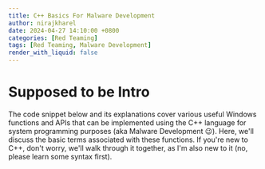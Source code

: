 ```yaml
---
title: C++ Basics For Malware Development
author: nirajkharel
date: 2024-04-27 14:10:00 +0800
categories: [Red Teaming]
tags: [Red Teaming, Malware Development]
render_with_liquid: false
---
```



Supposed to be Intro
================
The code snippet below and its explanations cover various useful Windows functions and APIs that can be implemented using the C++ language for system programming purposes (aka Malware Development 😉). Here, we'll discuss the basic terms associated with these functions. If you're new to C++, don't worry, we'll walk through it together, as I'm also new to it (no, please learn some syntax first).